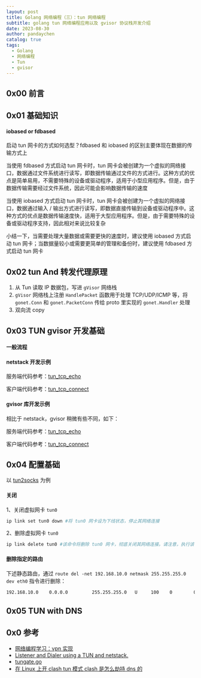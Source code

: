 ```yaml
---
layout: post
title: Golang 网络编程（三）：tun 网络编程
subtitle: golang tun 网络编程应用以及 gvisor 协议栈开发介绍
date: 2023-08-30
author: pandaychen
catalog: true
tags:
  - Golang
  - 网络编程
  - Tun
  - gvisor
---
```



##  0x00    前言

##  0x01  基础知识

####  iobased or fdbased

启动 tun 网卡的方式如何选型？fdbased 和 iobased 的区别主要体现在数据的传输方式上

当使用 fdbased 方式启动 tun 网卡时，tun 网卡会被创建为一个虚拟的网络接口，数据通过文件系统进行读写，即数据传输通过文件的方式进行。这种方式的优点是简单易用，不需要特殊的设备或驱动程序，适用于小型应用程序。但是，由于数据传输需要经过文件系统，因此可能会影响数据传输的速度

当使用 iobased 方式启动 tun 网卡时，tun 网卡会被创建为一个虚拟的网络接口，数据通过输入 / 输出方式进行读写，即数据直接传输到设备或驱动程序中。这种方式的优点是数据传输速度快，适用于大型应用程序。但是，由于需要特殊的设备或驱动程序支持，因此相对来说比较复杂

小结一下，当需要处理大量数据或需要更快的速度时，建议使用 iobased 方式启动 tun 网卡；当数据量较小或需要更简单的管理和备份时，建议使用 fdbased 方式启动 tun 网卡

##  0x02 tun And 转发代理原理

1.  从 Tun 读取 IP 数据包，写进 `gVisor` 网络栈
2.  `gVisor` 网络栈上注册 `HandlePacket` 函数用于处理 TCP/UDP/ICMP 等，将 `gonet.Conn` 和 `gonet.PacketConn` 传给 proto 里实现的 `gonet.Handler` 处理
3.  双向流 copy


## 0x03 TUN gvisor 开发基础

####  一般流程

####  netstack 开发示例

服务端代码参考：[tun_tcp_echo](https://github.com/google/netstack/blob/master/tcpip/sample/tun_tcp_connect/main.go)

客户端代码参考：[tun_tcp_connect](https://github.com/google/netstack/blob/master/tcpip/sample/tun_tcp_connect/main.go)


####  gvisor 库开发示例
相比于 netstack，gvisor 稍微有些不同，如下：

服务端代码参考：[tun_tcp_echo](https://github.com/google/gvisor/blob/master/pkg/tcpip/sample/tun_tcp_echo/main.go)

客户端代码参考：[tun_tcp_connect](https://github.com/google/gvisor/blob/master/pkg/tcpip/sample/tun_tcp_connect/main.go)

##  0x04  配置基础
以 [tun2socks](https://github.com/xjasonlyu/tun2socks/wiki/Examples#linux) 为例


####  关闭

1、关闭虚拟网卡 `tun0`

```BASH
ip link set tun0 down #将 tun0 网卡设为下线状态，停止其网络连接
```

2、删除虚拟网卡 `tun0`

```BASH
ip link delete tun0 #该命令将删除 tun0 网卡，彻底关闭其网络连接。请注意，执行该命令后，tun0 网卡的配置信息将被永久删除，无法恢复
```

####  删除指定的路由

下述静态路由，通过 `route del -net 192.168.10.0 netmask 255.255.255.0 dev eth0` 指令进行删除：

```BASH
192.168.10.0    0.0.0.0         255.255.255.0   U     100    0        0 eth0
```

##  0x05  TUN with DNS

[](https://dreamacro.github.io/clash/)

##  0x0 参考
-   [网络编程学习：vpn 实现](https://www.jianshu.com/p/e74374a9c473)
-   [Listener and Dialer using a TUN and netstack.](https://github.com/costinm/tungate)
-   [tungate.go](https://github.com/costinm/tungate/blob/main/gvisor/cmd/tungate.go)
-   [在 Linux 上开 clash tun 模式 clash 是怎么劫持 dns 的](https://www.v2ex.com/t/880652)